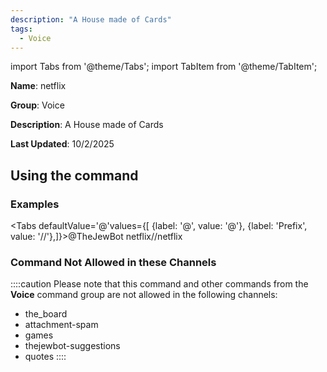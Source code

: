 ```yaml
---
description: "A House made of Cards"
tags:
  - Voice
---
```

import Tabs from '@theme/Tabs';
import TabItem from '@theme/TabItem';

**Name**: netflix

**Group**: Voice

**Description**: A House made of Cards

**Last Updated**: 10/2/2025

## Using the command

### Examples
<Tabs defaultValue='@'values={[ {label: '@', value: '@'}, {label: 'Prefix', value: '//'},]}><TabItem value='@'>@TheJewBot netflix</TabItem><TabItem value='//'>//netflix</TabItem></Tabs>

### Command Not Allowed in these Channels
::::caution Please note that this command and other commands from the **Voice** command group are not allowed in the following channels:
- the_board
- attachment-spam
- games
- thejewbot-suggestions
- quotes
::::